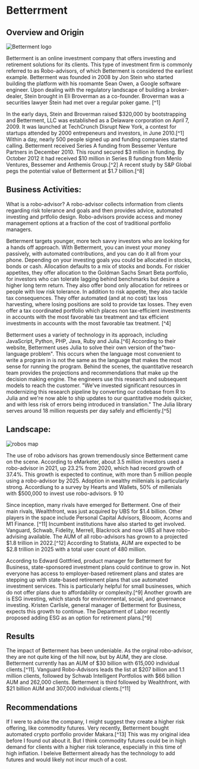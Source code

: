 

# Betterrment

## Overview and Origin

![Betterment logo](/Homework-One/images/better2.png)


Betterment is an online investment company that offers investing and retirement solutions for its clients. This type of investment firm is commonly referred to as Robo-advisors, of which Betterment is considered the earliest example. Betterment was founded in 2008 by Jon Stein who started building the platform with his roomamte Sean Owen, a Google software engineer. Upon dealing with the regulatory landscape of building a broker-dealer, Stein brought in Eli Broverman as a co-founder. Broverman was a securities lawyer Stein had met over a regular poker game. [^1]

In the early days, Stein and Broverman raised $320,000 by bootstrapping and Betterment, LLC was established as a Delaware corporation on April 7, 2009. It was launched at TechCrunch Disrupt New York, a contest for startups attended by 2000 entrepeneurs and investors, in June 2010.[^1] Within a day, nearly 500 people signed up and funding companies started calling. Betterment received Series A funding from Bessemer Venture Partners in December 2010. This round secured $3 million in funding.  By October 2012 it had received $10 million in Series B funding from Menlo Ventures, Bessemer and Anthemis Group.[^2] A recent study by S&P Global pegs the potential value of Betterment at $1.7 billion.[^8]


## Business Activities:


What is a robo-advisor? A robo-advisor collects information from clients regarding risk tolerance and goals and then provides advice, automated investing and prtfolio design. Robo-advisors provide access and money management options at a fraction of the cost of traditional portfolio managers. 

Betterment targets younger, more tech savvy investors who are looking for a hands off approach. With Betterment, you can invest your money passively, with automated contributions, and you can do it all from your phone. Depending on your investing goals you could be allocated in stocks, bonds or cash. Allocation defaults to a mix of stocks and bonds. For riskier appetites, they offer allocation to the Goldman Sachs Smart Beta portfolio, for investors who can tolerate lagging behind benchmarks but desire a higher long term return. They also offer bond only allocation for retirees or people with low risk tolerance. In addition to risk appetite, they also tackle tax consequences. They offer automated (and at no cost) tax loss harvesting, where losing positions are sold to provide tax losses. They even offer a tax coordinated portfolio which places non tax-efficient investments in accounts with the most favorable tax treatment and tax efficient investments in accounts with the most favorable tax treatment. [^4]

Betterment uses a variety of technology in its approach, including JavaScript, Python, PHP, Java, Ruby and Julia.[^6] According to their website, Betterment uses Julia to solve their own version of the"two-language problem". This occurs when the language most convenient to write a program in is not the same as the language that makes the most sense for running the program. Behind the scenes, the quantitative research team provides the projections and recommendations that make up the decision making engine. The engineers use this research and subsequent models to reach the customer. "We've invested significant resources in modernizing this research pipeline by converting our codebase from R to Julia and we're now able to ship updates to our quantitative models quicker, and with less risk of errors being introduced in translation." The Julia library serves around 18 million requests per day safely and efficiently.[^5]





## Landscape:

![robos map](/Homework-One/images/Ohybrida.png/)


The use of robo advisors has grown tremendously since Betterment came on the scene. According to eMarketer, about 3.5 million investors used a robo-advisor in 2021, up 23.2% from 2020, which had record growth of 37.4%. This growth is expected to continue, with more than 5 million people using a robo-advisor by 2025. Adoption in wealthy millenials is particularly strong. Accordiung to a survey by Hearts and Wallets, 50% of millenials with $500,000 to invest use robo-advisors. 9 10

Since inception, many rivals have emerged for Betterment. One of their main rivals, Wealthfront, was just acquired by UBS for $1.4 billion. Other players in the space include Personal Capital Advisors, Blooom, Acorns and M1 Finance. [^11] Incumbent institutions have also started to get involved. Vanguard, Schwab, Fidelity, Merrell, Blackrock and now UBS all have robo-advising available. The AUM of all robo-advisors has grown to a projected $1.8 trillion in 2022.[^12] According to Statista, AUM are expected to be $2.8 trillion in 2025 with a total user count of 480 million.

According to Edward Gottfried, product manager for Betterment for Business, state-sponsored investment plans could continue to grow in. Not everyone has access to employer-based retirement plans and states are stepping up with state-based retirement plans that use automated investment services. This is particularly helpful for small businesses, which do not offer plans due to affordability or complexity.[^9] Another growth are is ESG investing, which stands for environmental, social, and governance investing. Kristen Carlisle, general manager of Betterment for Business, expects this growth to continue. The Department of Labor recently proposed adding ESG as an option for retirement plans.[^9]

## Results


The impact of Betterment has been undeniable. As the orginal robo-advisor, they are not quite king of the hill now, but by AUM, they are close. Betterment currently has an AUM of $30 billion with 615,000 individual clients.[^11]. Vanguard Robo-Advisors leads the list at $207 billion and 1.1 million clients, followed by Schwab Intelligent Portfolios with $66 billion AUM and 262,000 clients. Betterment is third followed by Wealthfront, with $21 billion AUM and 307,000 individual clients.[^11] 


## Recommendations


If I were to advise the company, I might suggest they create a higher risk offering, like commodity futures. Very recently, Betterment bought automated crypto portfolio provider Makara.[^13] This was my original idea before I found out about it. But I think commodity futures could be in high demand for clients with a higher risk tolerance, especially in this time of high inflation. I beleive Betterment already has the technology to add futures and would likely not incur much of a cost. 


